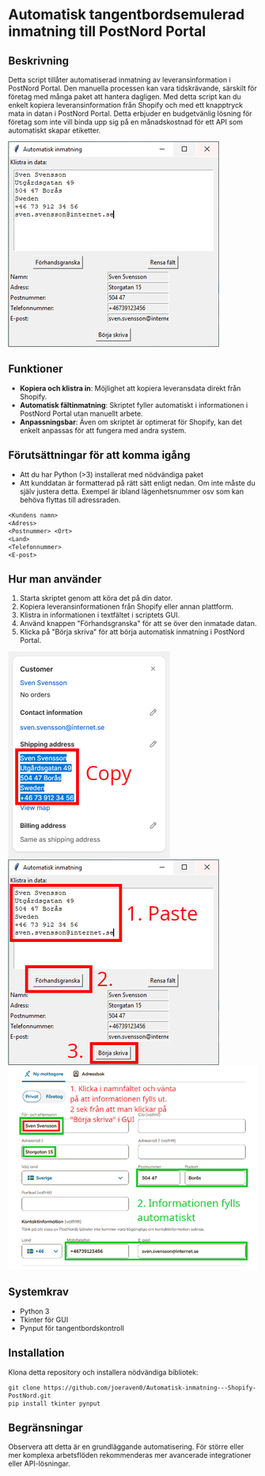 # Automatisk tangentbordsemulerad inmatning till PostNord Portal

## Beskrivning
Detta script tillåter automatiserad inmatning av leveransinformation i PostNord Portal. Den manuella processen kan vara tidskrävande, särskilt för företag med många paket att hantera dagligen. Med detta script kan du enkelt kopiera leveransinformation från Shopify och med ett knapptryck mata in datan i PostNord Portal. Detta erbjuder en budgetvänlig lösning för företag som inte vill binda upp sig på en månadskostnad för ett API som automatiskt skapar etiketter.

![GUI som emulerar tangentbord för PostNord Portal](gh-bilder/main.PNG "GUI för emulering")



## Funktioner
- **Kopiera och klistra in**: Möjlighet att kopiera leveransdata direkt från Shopify.
- **Automatisk fältinmatning**: Skriptet fyller automatiskt i informationen i PostNord Portal utan manuellt arbete.
- **Anpassningsbar**: Även om skriptet är optimerat för Shopify, kan det enkelt anpassas för att fungera med andra system.

## Förutsättningar för att komma igång

- Att du har Python (>3) installerat med nödvändiga paket
- Att kunddatan är formatterad på rätt sätt enligt nedan. Om inte måste du själv justera detta. Exempel är ibland lägenhetsnummer osv som kan behöva flyttas till adressraden.
```
<Kundens namn>
<Adress>
<Postnummer> <Ort>
<Land>
<Telefonnummer>
<E-post>
```


## Hur man använder
1. Starta skriptet genom att köra det på din dator.
2. Kopiera leveransinformationen från Shopify eller annan plattform.
3. Klistra in informationen i textfältet i scriptets GUI.
4. Använd knappen "Förhandsgranska" för att se över den inmatade datan.
5. Klicka på "Börja skriva" för att börja automatisk inmatning i PostNord Portal.

![Kopiera leveransinformationen](gh-bilder/copy-shopify.PNG "Kopiera leveransinformationen")
![Klistra informationen i GUI och tryck på förhandsgranska, därefter på knappen Börja skriva](gh-bilder/gui.jpg "Klistra info i GUI och kör")
![Klicka omedelbart på namnfältet i PostNord-portal och vänta till info skrivs ut (2sek efter tryck)](gh-bilder/portal-postnord.PNG "Klicka på namnfältet och vänta till info skrivs ut")

## Systemkrav
- Python 3
- Tkinter för GUI
- Pynput för tangentbordskontroll

## Installation
Klona detta repository och installera nödvändiga bibliotek:

```
git clone https://github.com/joeraven0/Automatisk-inmatning---Shopify-PostNord.git
pip install tkinter pynput
```

## Begränsningar
Observera att detta är en grundläggande automatisering. För större eller mer komplexa arbetsflöden rekommenderas mer avancerade integrationer eller API-lösningar.

